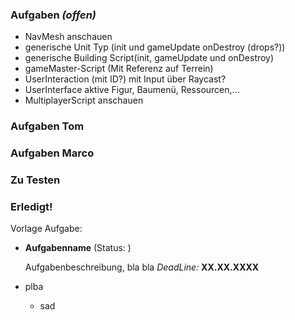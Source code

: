 ### Aufgaben _(offen)_

* NavMesh anschauen
* generische Unit Typ (init und gameUpdate onDestroy (drops?))
* generische Building Script(init, gameUpdate und onDestroy)
* gameMaster-Script (Mit Referenz auf Terrein)
* UserInteraction (mit ID?)
  mit Input über Raycast?
* UserInterface aktive Figur, Baumenü, Ressourcen,...
* MultiplayerScript anschauen


### Aufgaben Tom


### Aufgaben Marco


### Zu Testen


### Erledigt!


Vorlage Aufgabe:

* **Aufgabenname** (Status: )

  Aufgabenbeschreibung, bla bla
  _DeadLine:_ **XX.XX.XXXX**


* plba
  * sad
